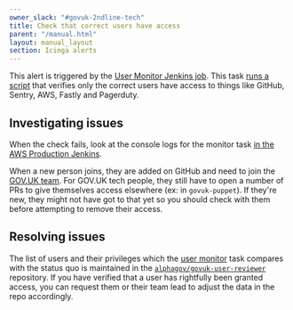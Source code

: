 ```yaml
---
owner_slack: "#govuk-2ndline-tech"
title: Check that correct users have access
parent: "/manual.html"
layout: manual_layout
section: Icinga alerts
---
```


This alert is triggered by the [User Monitor Jenkins job][user-monitor-job]. This task [runs a script][repo] that verifies only the correct users have access to things like GitHub,
Sentry, AWS, Fastly and Pagerduty.

## Investigating issues

When the check fails, look at the console logs for the monitor task
[in the AWS Production Jenkins][user-monitor-job].

When a new person joins, they are added on GitHub and need to join the [GOV.UK team](https://github.com/orgs/alphagov/teams/gov-uk).
For GOV.UK tech people, they still have to open a number of PRs to give themselves access elsewhere (ex: in `govuk-puppet`).
If they're new, they might not have got to that yet so you should check with them before attempting to remove their access.

## Resolving issues

The list of users and their privileges which the [user monitor][user-monitor-job] task compares with the status quo is maintained in the [`alphagov/govuk-user-reviewer`][repo] repository. If you have verified that a user has rightfully been granted access, you can request them or their team lead to adjust the data in the repo accordingly.

[user-monitor-job]: https://deploy.blue.production.govuk.digital/job/user-monitor
[repo]: https://github.com/alphagov/govuk-user-reviewer

